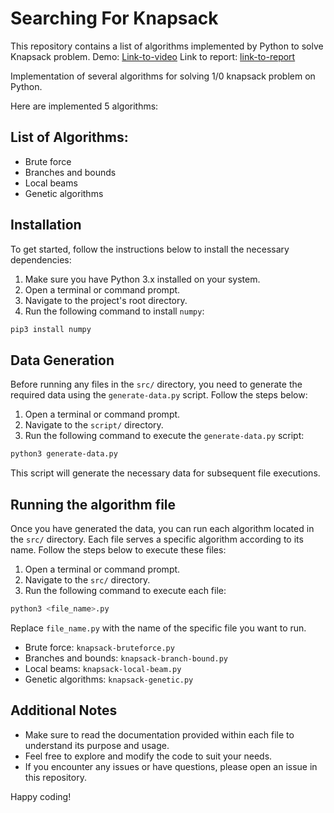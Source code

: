 # Searching For Knapsack

This repository contains a list of algorithms implemented by Python to solve Knapsack problem.
Demo: [Link-to-video](https://youtu.be/enUkzqOjhFI)
Link to report: [link-to-report](https://docs.google.com/document/d/1THMnSFJGdC9_s_IoWq08Qym4eB9wmkJr2G_1JIDEjrw/edit?usp=sharing)

Implementation of several algorithms for solving 1/0 knapsack problem on Python.

Here are implemented 5 algorithms:

## List of Algorithms:

- Brute force
- Branches and bounds
- Local beams
- Genetic algorithms

## Installation

To get started, follow the instructions below to install the necessary dependencies:

1. Make sure you have Python 3.x installed on your system.
2. Open a terminal or command prompt.
3. Navigate to the project's root directory.
4. Run the following command to install `numpy`:

```bash
pip3 install numpy
```

## Data Generation

Before running any files in the `src/` directory, you need to generate the required data using the `generate-data.py` script. Follow the steps below:

1. Open a terminal or command prompt.
2. Navigate to the `script/` directory.
3. Run the following command to execute the `generate-data.py` script:
```bash
python3 generate-data.py
```
This script will generate the necessary data for subsequent file executions.

## Running the algorithm file

Once you have generated the data, you can run each algorithm located in the `src/` directory. Each file serves a specific algorithm according to its name. Follow the steps below to execute these files:

1. Open a terminal or command prompt.
2. Navigate to the `src/` directory.
3. Run the following command to execute each file:
```bash
python3 <file_name>.py
```

Replace `file_name.py` with the name of the specific file you want to run.
- Brute force: `knapsack-bruteforce.py`
- Branches and bounds: `knapsack-branch-bound.py`
- Local beams: `knapsack-local-beam.py`
- Genetic algorithms: `knapsack-genetic.py`


## Additional Notes

- Make sure to read the documentation provided within each file to understand its purpose and usage.
- Feel free to explore and modify the code to suit your needs.
- If you encounter any issues or have questions, please open an issue in this repository.

Happy coding!


